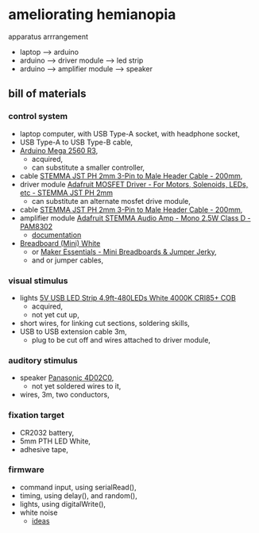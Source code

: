 # ameliorating hemianopia

apparatus arrrangement

* laptop --> arduino
* arduino --> driver module --> led strip
* arduino --> amplifier module --> speaker

## bill of materials

### control system

* laptop computer, with USB Type-A socket, with headphone socket,
* USB Type-A to USB Type-B cable,
* [Arduino Mega 2560 R3](https://store.arduino.cc/products/arduino-mega-2560-rev3),
  * acquired,
  * can substitute a smaller controller,
* cable [STEMMA JST PH 2mm 3-Pin to Male Header Cable - 200mm](https://www.adafruit.com/product/3893),
* driver module [Adafruit MOSFET Driver - For Motors, Solenoids, LEDs, etc - STEMMA JST PH 2mm](https://shop.pimoroni.com/products/adafruit-mosfet-driver-for-motors-solenoids-leds-etc-stemma-jst-ph-2mm)
  * can substitute an alternate mosfet drive module,
* cable [STEMMA JST PH 2mm 3-Pin to Male Header Cable - 200mm](https://www.adafruit.com/product/3893),
* amplifier module [Adafruit STEMMA Audio Amp - Mono 2.5W Class D - PAM8302](https://shop.pimoroni.com/products/adafruit-stemma-audio-amp-mono-2-5w-class-d-pam8302)
  * [documentation](https://learn.adafruit.com/stemma-audio-amp)
* [Breadboard (Mini) White](https://shop.pimoroni.com/products/colourful-mini-breadboard)
  * or [Maker Essentials - Mini Breadboards & Jumper Jerky](https://shop.pimoroni.com/products/maker-essentials-mini-breadboards-jumper-jerky),
  * and or jumper cables,

### visual stimulus

* lights [5V USB LED Strip 4.9ft-480LEDs White 4000K CRI85+ COB](https://www.amazon.com/Powered-Daylight-Backlight-Bedroom-Lighting/dp/B08HD3ZSQV)
  * acquired,
  * not yet cut up,
* short wires, for linking cut sections, soldering skills,
* USB to USB extension cable 3m,
  * plug to be cut off and wires attached to driver module,

### auditory stimulus

* speaker [Panasonic 4D02C0](https://www.digikey.com/en/products/detail/panasonic-electronic-components/EAS-4D02C0/262241),
  * not yet soldered wires to it,
* wires, 3m, two conductors,

### fixation target

* CR2032 battery,
* 5mm PTH LED White,
* adhesive tape,

### firmware

* command input, using serialRead(),
* timing, using delay(), and random(),
* lights, using digitalWrite(),
* white noise
  * [ideas](https://forum.arduino.cc/t/arduino-rain-noise-generator-anyone/593002/4)
